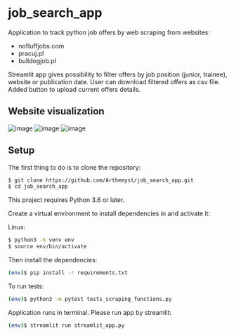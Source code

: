 # job_search_app
Application to track python job offers by web scraping from websites:
- nofluffjobs.com
- pracuj.pl
- bulldogjob.pl

Streamlit app gives possibility to filter offers by job position (junior, trainee), website or publication date.
User can download filtered offers as csv file.
Added button to upload current offers details.

## Website visualization
![image](https://user-images.githubusercontent.com/59807704/190631081-6735d007-8f9d-42d1-b7fc-ef604f27e1f3.png)
![image](https://user-images.githubusercontent.com/59807704/190631271-c3dca8d3-2963-413b-90d9-637d0de307e0.png)
![image](https://user-images.githubusercontent.com/59807704/190631391-c921e920-29dc-49d9-8bbf-3727ec1e80f0.png)


## Setup
The first thing to do is to clone the repository:

```sh
$ git clone https://github.com/Arthemyst/job_search_app.git
$ cd job_search_app
```

This project requires Python 3.6 or later.

Create a virtual environment to install dependencies in and activate it:

Linux:
```sh
$ python3 -m venv env
$ source env/bin/activate
```

Then install the dependencies:
```sh
(env)$ pip install -r requirements.txt
```

To run tests:

```sh
(env)$ python3 -m pytest tests_scraping_functions.py
```

Application runs in terminal. Please run app by streamlit:
```sh
(env)$ streamlit run streamlit_app.py
```
